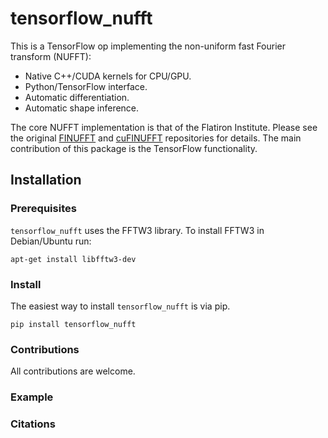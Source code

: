 # tensorflow_nufft

This is a TensorFlow op implementing the non-uniform fast Fourier transform
(NUFFT):

 - Native C++/CUDA kernels for CPU/GPU.
 - Python/TensorFlow interface.
 - Automatic differentiation.
 - Automatic shape inference.

The core NUFFT implementation is that of the Flatiron Institute. Please see the
original [FINUFFT]() and [cuFINUFFT]() repositories for details. The main
contribution of this package is the TensorFlow functionality.

## Installation



### Prerequisites

`tensorflow_nufft` uses the FFTW3 library. To install FFTW3 in Debian/Ubuntu
run:

```
apt-get install libfftw3-dev
```


### Install

The easiest way to install `tensorflow_nufft` is via pip.

```
pip install tensorflow_nufft
```


### Contributions
All contributions are welcome.


### Example



### Citations



